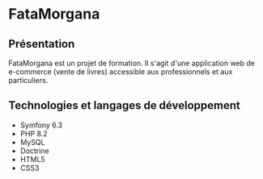 # FataMorgana

## Présentation

FataMorgana est un projet de formation. Il s'agit d'une application web de e-commerce (vente de livres) accessible aux professionnels et aux particuliers. 

## Technologies et langages de développement 

  * Symfony 6.3 
  * PHP 8.2
  * MySQL
  * Doctrine
  * HTML5
  * CSS3


